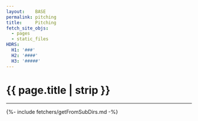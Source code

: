 ```yaml
---
layout:    BASE
permalink: pitching
title:     Pitching
fetch_site_objs:
  - pages
  - static_files
HDRS:
  H1: '###'
  H2: '####'
  H3: '#####'
---
```


# {{ page.title | strip }}

 * * * * * * * * * * * * * * * * * * * * * * * * * * * * * * 

{%- include fetchers/getFromSubDirs.md -%}
